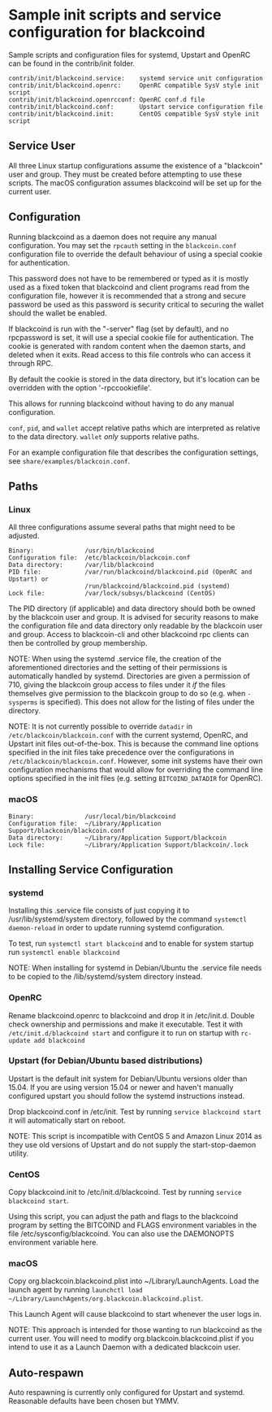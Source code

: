 Sample init scripts and service configuration for blackcoind
==========================================================

Sample scripts and configuration files for systemd, Upstart and OpenRC
can be found in the contrib/init folder.

    contrib/init/blackcoind.service:    systemd service unit configuration
    contrib/init/blackcoind.openrc:     OpenRC compatible SysV style init script
    contrib/init/blackcoind.openrcconf: OpenRC conf.d file
    contrib/init/blackcoind.conf:       Upstart service configuration file
    contrib/init/blackcoind.init:       CentOS compatible SysV style init script

Service User
---------------------------------

All three Linux startup configurations assume the existence of a "blackcoin" user
and group.  They must be created before attempting to use these scripts.
The macOS configuration assumes blackcoind will be set up for the current user.

Configuration
---------------------------------

Running blackcoind as a daemon does not require any manual configuration. You may
set the `rpcauth` setting in the `blackcoin.conf` configuration file to override
the default behaviour of using a special cookie for authentication.

This password does not have to be remembered or typed as it is mostly used
as a fixed token that blackcoind and client programs read from the configuration
file, however it is recommended that a strong and secure password be used
as this password is security critical to securing the wallet should the
wallet be enabled.

If blackcoind is run with the "-server" flag (set by default), and no rpcpassword is set,
it will use a special cookie file for authentication. The cookie is generated with random
content when the daemon starts, and deleted when it exits. Read access to this file
controls who can access it through RPC.

By default the cookie is stored in the data directory, but it's location can be overridden
with the option '-rpccookiefile'.

This allows for running blackcoind without having to do any manual configuration.

`conf`, `pid`, and `wallet` accept relative paths which are interpreted as
relative to the data directory. `wallet` *only* supports relative paths.

For an example configuration file that describes the configuration settings,
see `share/examples/blackcoin.conf`.

Paths
---------------------------------

### Linux

All three configurations assume several paths that might need to be adjusted.

    Binary:              /usr/bin/blackcoind
    Configuration file:  /etc/blackcoin/blackcoin.conf
    Data directory:      /var/lib/blackcoind
    PID file:            /var/run/blackcoind/blackcoind.pid (OpenRC and Upstart) or
                         /run/blackcoind/blackcoind.pid (systemd)
    Lock file:           /var/lock/subsys/blackcoind (CentOS)

The PID directory (if applicable) and data directory should both be owned by the
blackcoin user and group. It is advised for security reasons to make the
configuration file and data directory only readable by the blackcoin user and
group. Access to blackcoin-cli and other blackcoind rpc clients can then be
controlled by group membership.

NOTE: When using the systemd .service file, the creation of the aforementioned
directories and the setting of their permissions is automatically handled by
systemd. Directories are given a permission of 710, giving the blackcoin group
access to files under it _if_ the files themselves give permission to the
blackcoin group to do so (e.g. when `-sysperms` is specified). This does not allow
for the listing of files under the directory.

NOTE: It is not currently possible to override `datadir` in
`/etc/blackcoin/blackcoin.conf` with the current systemd, OpenRC, and Upstart init
files out-of-the-box. This is because the command line options specified in the
init files take precedence over the configurations in
`/etc/blackcoin/blackcoin.conf`. However, some init systems have their own
configuration mechanisms that would allow for overriding the command line
options specified in the init files (e.g. setting `BITCOIND_DATADIR` for
OpenRC).

### macOS

    Binary:              /usr/local/bin/blackcoind
    Configuration file:  ~/Library/Application Support/blackcoin/blackcoin.conf
    Data directory:      ~/Library/Application Support/blackcoin
    Lock file:           ~/Library/Application Support/blackcoin/.lock

Installing Service Configuration
-----------------------------------

### systemd

Installing this .service file consists of just copying it to
/usr/lib/systemd/system directory, followed by the command
`systemctl daemon-reload` in order to update running systemd configuration.

To test, run `systemctl start blackcoind` and to enable for system startup run
`systemctl enable blackcoind`

NOTE: When installing for systemd in Debian/Ubuntu the .service file needs to be copied to the /lib/systemd/system directory instead.

### OpenRC

Rename blackcoind.openrc to blackcoind and drop it in /etc/init.d.  Double
check ownership and permissions and make it executable.  Test it with
`/etc/init.d/blackcoind start` and configure it to run on startup with
`rc-update add blackcoind`

### Upstart (for Debian/Ubuntu based distributions)

Upstart is the default init system for Debian/Ubuntu versions older than 15.04. If you are using version 15.04 or newer and haven't manually configured upstart you should follow the systemd instructions instead.

Drop blackcoind.conf in /etc/init.  Test by running `service blackcoind start`
it will automatically start on reboot.

NOTE: This script is incompatible with CentOS 5 and Amazon Linux 2014 as they
use old versions of Upstart and do not supply the start-stop-daemon utility.

### CentOS

Copy blackcoind.init to /etc/init.d/blackcoind. Test by running `service blackcoind start`.

Using this script, you can adjust the path and flags to the blackcoind program by
setting the BITCOIND and FLAGS environment variables in the file
/etc/sysconfig/blackcoind. You can also use the DAEMONOPTS environment variable here.

### macOS

Copy org.blackcoin.blackcoind.plist into ~/Library/LaunchAgents. Load the launch agent by
running `launchctl load ~/Library/LaunchAgents/org.blackcoin.blackcoind.plist`.

This Launch Agent will cause blackcoind to start whenever the user logs in.

NOTE: This approach is intended for those wanting to run blackcoind as the current user.
You will need to modify org.blackcoin.blackcoind.plist if you intend to use it as a
Launch Daemon with a dedicated blackcoin user.

Auto-respawn
-----------------------------------

Auto respawning is currently only configured for Upstart and systemd.
Reasonable defaults have been chosen but YMMV.

